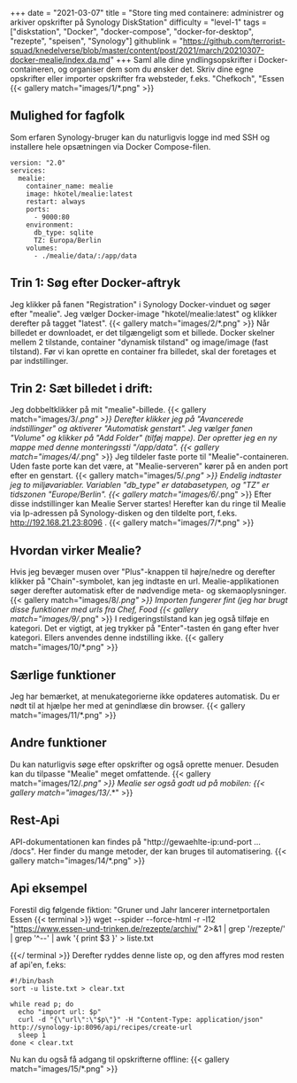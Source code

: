 +++
date = "2021-03-07"
title = "Store ting med containere: administrer og arkiver opskrifter på Synology DiskStation"
difficulty = "level-1"
tags = ["diskstation", "Docker", "docker-compose", "docker-for-desktop", "rezepte", "speisen", "Synology"]
githublink = "https://github.com/terrorist-squad/knedelverse/blob/master/content/post/2021/march/20210307-docker-mealie/index.da.md"
+++
Saml alle dine yndlingsopskrifter i Docker-containeren, og organiser dem som du ønsker det. Skriv dine egne opskrifter eller importer opskrifter fra websteder, f.eks. "Chefkoch", "Essen
{{< gallery match="images/1/*.png" >}}

## Mulighed for fagfolk
Som erfaren Synology-bruger kan du naturligvis logge ind med SSH og installere hele opsætningen via Docker Compose-filen.
```
version: "2.0"
services:
  mealie:
    container_name: mealie
    image: hkotel/mealie:latest
    restart: always
    ports:
      - 9000:80
    environment:
      db_type: sqlite
      TZ: Europa/Berlin
    volumes:
      - ./mealie/data/:/app/data

```

## Trin 1: Søg efter Docker-aftryk
Jeg klikker på fanen "Registration" i Synology Docker-vinduet og søger efter "mealie". Jeg vælger Docker-image "hkotel/mealie:latest" og klikker derefter på tagget "latest".
{{< gallery match="images/2/*.png" >}}
Når billedet er downloadet, er det tilgængeligt som et billede. Docker skelner mellem 2 tilstande, container "dynamisk tilstand" og image/image (fast tilstand). Før vi kan oprette en container fra billedet, skal der foretages et par indstillinger.
## Trin 2: Sæt billedet i drift:
Jeg dobbeltklikker på mit "mealie"-billede.
{{< gallery match="images/3/*.png" >}}
Derefter klikker jeg på "Avancerede indstillinger" og aktiverer "Automatisk genstart". Jeg vælger fanen "Volume" og klikker på "Add Folder" (tilføj mappe). Der opretter jeg en ny mappe med denne monteringssti "/app/data".
{{< gallery match="images/4/*.png" >}}
Jeg tildeler faste porte til "Mealie"-containeren. Uden faste porte kan det være, at "Mealie-serveren" kører på en anden port efter en genstart.
{{< gallery match="images/5/*.png" >}}
Endelig indtaster jeg to miljøvariabler. Variablen "db_type" er databasetypen, og "TZ" er tidszonen "Europe/Berlin".
{{< gallery match="images/6/*.png" >}}
Efter disse indstillinger kan Mealie Server startes! Herefter kan du ringe til Mealie via Ip-adressen på Synology-disken og den tildelte port, f.eks. http://192.168.21.23:8096 .
{{< gallery match="images/7/*.png" >}}

## Hvordan virker Mealie?
Hvis jeg bevæger musen over "Plus"-knappen til højre/nedre og derefter klikker på "Chain"-symbolet, kan jeg indtaste en url. Mealie-applikationen søger derefter automatisk efter de nødvendige meta- og skemaoplysninger.
{{< gallery match="images/8/*.png" >}}
Importen fungerer fint (jeg har brugt disse funktioner med urls fra Chef, Food
{{< gallery match="images/9/*.png" >}}
I redigeringstilstand kan jeg også tilføje en kategori. Det er vigtigt, at jeg trykker på "Enter"-tasten én gang efter hver kategori. Ellers anvendes denne indstilling ikke.
{{< gallery match="images/10/*.png" >}}

## Særlige funktioner
Jeg har bemærket, at menukategorierne ikke opdateres automatisk. Du er nødt til at hjælpe her med at genindlæse din browser.
{{< gallery match="images/11/*.png" >}}

## Andre funktioner
Du kan naturligvis søge efter opskrifter og også oprette menuer. Desuden kan du tilpasse "Mealie" meget omfattende.
{{< gallery match="images/12/*.png" >}}
Mealie ser også godt ud på mobilen:
{{< gallery match="images/13/*.*" >}}

## Rest-Api
API-dokumentationen kan findes på "http://gewaehlte-ip:und-port ... /docs". Her finder du mange metoder, der kan bruges til automatisering.
{{< gallery match="images/14/*.png" >}}

## Api eksempel
Forestil dig følgende fiktion: "Gruner und Jahr lancerer internetportalen Essen
{{< terminal >}}
wget --spider --force-html -r -l12  "https://www.essen-und-trinken.de/rezepte/archiv/"  2>&1 | grep '/rezepte/' | grep '^--' | awk '{ print $3 }' > liste.txt

{{</ terminal >}}
Derefter ryddes denne liste op, og den affyres mod resten af api'en, f.eks:
```
#!/bin/bash
sort -u liste.txt > clear.txt

while read p; do
  echo "import url: $p"
  curl -d "{\"url\":\"$p\"}" -H "Content-Type: application/json" http://synology-ip:8096/api/recipes/create-url
  sleep 1
done < clear.txt

```
Nu kan du også få adgang til opskrifterne offline:
{{< gallery match="images/15/*.png" >}}
